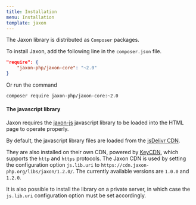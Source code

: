 ```yaml
---
title: Installation
menu: Installation
template: jaxon
---
```


The Jaxon library is distributed as `Composer` packages.

To install Jaxon, add the following line in the `composer.json` file.

```json
"require": {
    "jaxon-php/jaxon-core": "~2.0"
}
```

Or run the command

```bash
composer require jaxon-php/jaxon-core:~2.0
```

#### The javascript library

Jaxon requires the [jaxon-js](https://github.com/jaxon-php/jaxon-js) javascript library to be loaded into the HTML page to operate properly.

By default, the javascript library files are loaded from the [jsDelivr CDN](https://www.jsdelivr.com/projects/jaxon).

They are also installed on their own CDN, powered by [KeyCDN](https://www.keycdn.com), which supports the `http` and `https` protocols.
The Jaxon CDN is used by setting the configuration option `js.lib.uri` to `https://cdn.jaxon-php.org/libs/jaxon/1.2.0/`.
The currently available versions are `1.0.0` and `1.2.0`.

It is also possible to install the library on a private server, in which case the `js.lib.uri` configuration option must be set accordingly.
